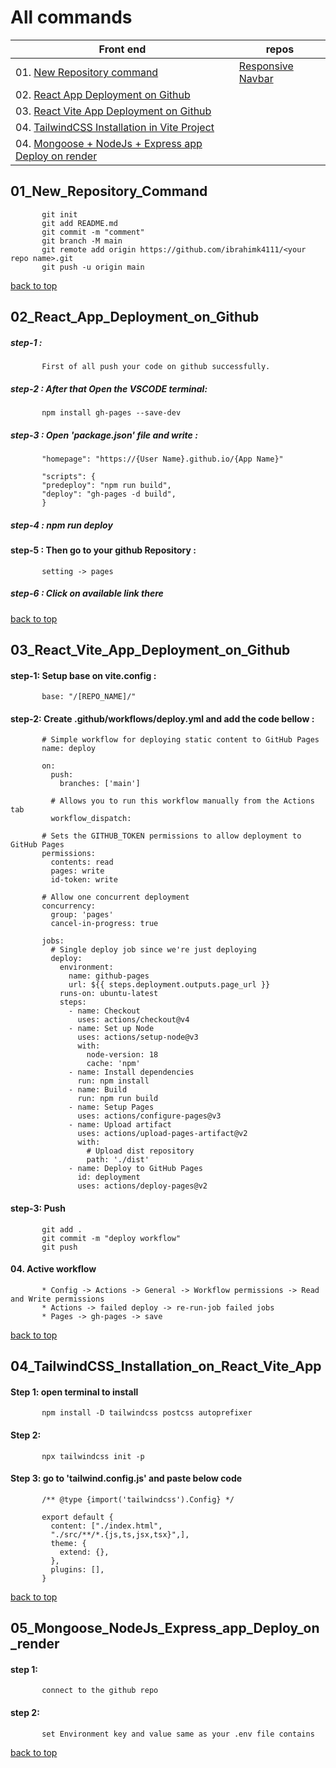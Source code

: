 # All commands

|Front end|repos|
|-----|------|
|01. [New Repository command](#01_New_Repository_command)|[Responsive Navbar](https://github.com/ibrahimk4111/Responsive_nav_bar)|
|02. [React App Deployment on Github](#02_React_App_Deployment_on_Github)|
|03. [React Vite App Deployment on Github](#03_React_Vite_App_Deployment_on_Github)|
|04. [TailwindCSS Installation in Vite Project](#04_TailwindCSS_Installation_on_React_Vite_App)|
|04. [Mongoose + NodeJs + Express app Deploy on render](#05_Mongoose_NodeJs_Express_app_Deploy_on_render)|

## 01_New_Repository_Command

           git init
           git add README.md
           git commit -m "comment"
           git branch -M main
           git remote add origin https://github.com/ibrahimk4111/<your repo name>.git
           git push -u origin main

[back to top](#All-commands-and-Projects-demo)


## 02_React_App_Deployment_on_Github
##### step-1 : 
           First of all push your code on github successfully.

##### step-2 : After that Open the VSCODE terminal:
           npm install gh-pages --save-dev

##### step-3 : Open 'package.json' file and write :
          
           "homepage": "https://{User Name}.github.io/{App Name}"
                       
           "scripts": {
           "predeploy": "npm run build",
           "deploy": "gh-pages -d build",
           }
           
##### step-4 : npm run deploy

#### step-5 : Then go to your github Repository :
           setting -> pages

##### step-6 : Click on available link there

[back to top](#All-commands-and-Projects-demo)


## 03_React_Vite_App_Deployment_on_Github

#### step-1: Setup base on vite.config :
           base: "/[REPO_NAME]/"

#### step-2: Create .github/workflows/deploy.yml and add the code bellow :
           
           # Simple workflow for deploying static content to GitHub Pages
           name: deploy
           
           on:
             push:
               branches: ['main']
           
             # Allows you to run this workflow manually from the Actions tab
             workflow_dispatch:
           
           # Sets the GITHUB_TOKEN permissions to allow deployment to GitHub Pages
           permissions:
             contents: read
             pages: write
             id-token: write
           
           # Allow one concurrent deployment
           concurrency:
             group: 'pages'
             cancel-in-progress: true
           
           jobs:
             # Single deploy job since we're just deploying
             deploy:
               environment:
                 name: github-pages
                 url: ${{ steps.deployment.outputs.page_url }}
               runs-on: ubuntu-latest
               steps:
                 - name: Checkout
                   uses: actions/checkout@v4
                 - name: Set up Node
                   uses: actions/setup-node@v3
                   with:
                     node-version: 18
                     cache: 'npm'
                 - name: Install dependencies
                   run: npm install
                 - name: Build
                   run: npm run build
                 - name: Setup Pages
                   uses: actions/configure-pages@v3
                 - name: Upload artifact
                   uses: actions/upload-pages-artifact@v2
                   with:
                     # Upload dist repository
                     path: './dist'
                 - name: Deploy to GitHub Pages
                   id: deployment
                   uses: actions/deploy-pages@v2
           

#### step-3: Push
           
           git add . 
           git commit -m "deploy workflow" 
           git push
           
#### 04. Active workflow
           
           * Config -> Actions -> General -> Workflow permissions -> Read and Write permissions
           * Actions -> failed deploy -> re-run-job failed jobs 
           * Pages -> gh-pages -> save
           
[back to top](#All-commands-and-Projects-demo)

## 04_TailwindCSS_Installation_on_React_Vite_App
#### Step 1: open terminal to install
           npm install -D tailwindcss postcss autoprefixer

#### Step 2: 
           npx tailwindcss init -p

#### Step 3: go to 'tailwind.config.js' and paste below code
           
           /** @type {import('tailwindcss').Config} */
           
           export default {
             content: ["./index.html",
             "./src/**/*.{js,ts,jsx,tsx}",],
             theme: {
               extend: {},
             },
             plugins: [],
           }
           
[back to top](#All-commands-and-Projects-demo)

## 05_Mongoose_NodeJs_Express_app_Deploy_on_render
           
   #### step 1: 
           connect to the github repo
           
   #### step 2: 
           set Environment key and value same as your .env file contains

[back to top](#All-commands-and-Projects-demo)
